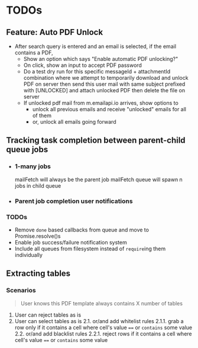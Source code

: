 # TODOs

## Feature: Auto PDF Unlock

- After search query is entered and an email is selected, if the email contains a PDF,
  - Show an option which says "Enable automatic PDF unlocking?"
  - On click, show an input to accept PDF password
  - Do a test dry run for this specific messageId + attachmentId combination
    where we attempt to temporarily download and unlock PDF on server
    then send this user mail with same subject prefixed with [UNLOCKED] and attach unlocked PDF
    then delete the file on server
  - If unlocked pdf mail from m.emailapi.io arrives, show options to
    - unlock all previous emails and receive "unlocked" emails for all of them
    - or, unlock all emails going forward

## Tracking task completion between parent-child queue jobs

  - ### 1-many jobs
    mailFetch will always be the parent job
    mailFetch queue will spawn n jobs in child queue

  - ### Parent job completion user notifications


### TODOs
- Remove `done` based callbacks from queue and move to Promise.resolve()s
- Enable job success/failure notification system
- Include all queues from filesystem instead of `require`ing them individually


## Extracting tables

### Scenarios

> User knows this PDF template always contains X number of tables
1. User can reject tables as is
2. User can select tables as is
  2.1. or/and add whitelist rules
    2.1.1. grab a row only if it contains a cell where cell's value `==` or `contains` some value
  2.2. or/and add blacklist rules
    2.2.1. reject rows if it contains a cell where cell's value `==` or `contains` some value